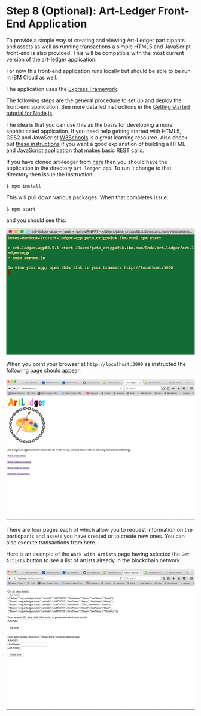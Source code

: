 # Step 8 (Optional): Art-Ledger Front-End Application
To provide a simple way of creating and viewing Art-Ledger participants and assets as well as running transactions a simple HTML5 and JavaScript front-end is also provided. This will be compatible with the most current version of the art-ledger application.

For now this front-end application runs locally but should be able to be run in IBM Cloud as well.

The application uses the [Express Framework](https://expressjs.com).

The following steps are the general procedure to set up and deploy the front-end application. See more detailed instructions in the [Getting started tutorial for Node.js](https://console.bluemix.net/docs/runtimes/nodejs/getting-started.html#getting-started-with-node-js-on-bluemix).

The idea is that you can use this as the basis for developing a more sophisticated application. If you need help getting started with HTML5, CSS2 and JavaScript [W3Schools](https://www.w3schools.com/default.asp) is a great learning resource.
Also check out [these instructions](https://www.taniarascia.com/how-to-connect-to-an-api-with-javascript/) if you want a good explanation of building a HTML and JavaScript application that makes basic REST calls.

If you have cloned art-ledger from [here](https://github.com/petercrippsIBM/art-ledger) then you should have the application in the directory `art-ledger-app`. To run it change to that directory then issue the instruction:
```
$ npm install
```
This will pull down various packages. When that completes issue:
```
$ npm start
```
and you should see this:

![art-ledger-app01](../images/Art-Ledger%20App01.png "art-ledger-app01")

When you point your browser at `http://localhost:3000` as instructed the following page should appear.

![art-ledger-app02](../images/Art-Ledger%20App02.png "art-ledger-app02")

There are four pages each of which allow you to request information on the particpants and assets you have created or to create new ones. You can also execute transactions from here.

Here is an example of the `Work with artists` page having selected the `Get Artists` button to see a list of artists already in the blockchain network.

![art-ledger-app03](../images/Art-Ledger%20App03.png "art-ledger-app03")
